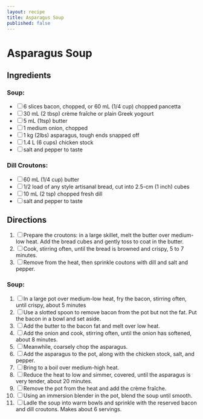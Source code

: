 ```yaml
---
layout: recipe
title: Asparagus Soup
published: false
---
```

# Asparagus Soup

<section class="ingredients">
<h2>Ingredients</h2>
<h3>Soup:</h3>
<ul class="ingredient-list">
<li><label><input type="checkbox">6 slices bacon, chopped, or 60 mL (1/4 cup) chopped pancetta</label></li>
<li><label><input type="checkbox">30 mL (2 tbsp) crème fraîche or plain Greek yogourt</label></li>
<li><label><input type="checkbox">5 mL (1tsp) butter</label></li>
<li><label><input type="checkbox">1 medium onion, chopped</label></li>
<li><label><input type="checkbox">1 kg (2lbs) asparagus, tough ends snapped off</label></li>
<li><label><input type="checkbox">1.4 L (6 cups) chicken stock</label></li>
<li><label><input type="checkbox">salt and pepper to taste</label></li>
</ul>

<h3>Dill Croutons:</h3>
<ul class="ingredient-list">
<li><label><input type="checkbox">60 mL (1/4 cup) butter</label></li>
<li><label><input type="checkbox">1/2 load of any style artisanal bread, cut into 2.5-cm (1 inch) cubes</label></li>
<li><label><input type="checkbox">10 mL (2 tsp) chopped fresh dill</label></li>
<li><label><input type="checkbox">salt and pepper to taste</label></li>
</ul>
</section>

<section class="directions">
<h2>Directions</h2>

<ol class="direction-list">
<li><label><input type="checkbox">Prepare the croutons: in a large skillet, melt the butter over medium-low heat. Add the bread cubes and gently toss to coat in the butter.</label></li>
<li><label><input type="checkbox">Cook, stirring often, until the bread is browned and crispy, 5 to 7 minutes.</label></li>
<li><label><input type="checkbox">Remove from the heat, then sprinkle coutons with dill and salt and pepper.</label></li>
</ol>

<h3>Soup:</h3>
<ol class="direction-list">
<li><label><input type="checkbox">In a large pot over medium-low heat, fry the bacon, stirring often, until crispy, about 5 minutes</label></li>
<li><label><input type="checkbox">Use a slotted spoon to remove bacon from the pot but not the fat. Put the bacon in a bowl and set aside.</label></li>
<li><label><input type="checkbox">Add the butter to the bacon fat and melt over low heat.</label></li>
<li><label><input type="checkbox">Add the onion and cook, stirring often, until the onion has softened, about 8 minutes.</label></li>
<li><label><input type="checkbox">Meanwhile, coarsely chop the asparagus.</label></li>
<li><label><input type="checkbox">Add the asparagus to the pot, along with the chicken stock, salt, and pepper.</label></li>
<li><label><input type="checkbox">Bring to a boil over medium-high heat.</label></li>
<li><label><input type="checkbox">Reduce the heat to low and simmer, covered, until the asparagus is very tender, about 20 minutes.</label></li>
<li><label><input type="checkbox">Remove the pot from the heat and add the crème fraîche.</label></li>
<li><label><input type="checkbox">Using an immersion blender in the pot, blend the soup until smooth.</label></li>
<li><label><input type="checkbox">Ladle the soup into warm bowls and sprinkle with the reserved bacon and dill croutons. Makes about 6 servings.</label></li>
</ol>
</section>

